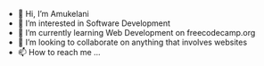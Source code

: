 - 👋 Hi, I’m Amukelani
- 👀 I’m interested in Software Development
- 🌱 I’m currently learning Web Development on freecodecamp.org
- 💞️ I’m looking to collaborate on anything that involves websites 
- 📫 How to reach me ...

<!---
Lyborn77/Lyborn77 is a ✨ special ✨ repository because its `README.md` (this file) appears on your GitHub profile.
You can click the Preview link to take a look at your changes.
--->
